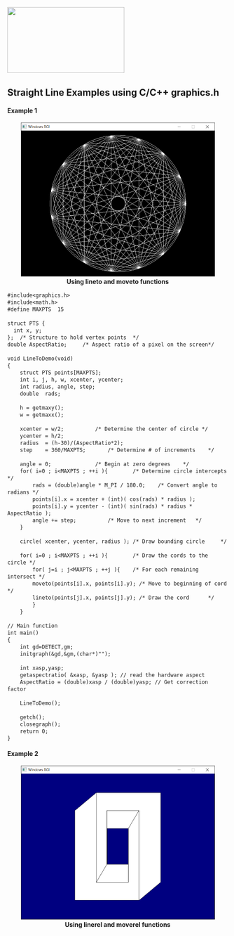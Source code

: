[<p align="left"><img width="267" height="150" src="https://img.youtube.com/vi/r7yOMz8HrHk/maxresdefault.jpg"></p>](https://youtu.be/r7yOMz8HrHk)
## Straight Line Examples using C/C++ graphics.h
<h4>Example 1</h4>
<p align="center">
    <img width="443" height="350" src="https://raw.githubusercontent.com/rp181135198/My-Gist-Files-Data/master/Image%20Data/Straight%20Line%20Examples%20in%20C%2B%2B%20graphics.h/Example%20of%20lineto%20and%20moveto.PNG"><br>
    <b>Using lineto and moveto functions</b><br>
</p>

```
#include<graphics.h>
#include<math.h>
#define MAXPTS	15

struct PTS {
  int x, y;
};	/* Structure to hold vertex points	*/
double AspectRatio;		/* Aspect ratio of a pixel on the screen*/

void LineToDemo(void)
{
    struct PTS points[MAXPTS];
    int i, j, h, w, xcenter, ycenter;
    int radius, angle, step;
    double  rads;

    h = getmaxy();
    w = getmaxx();

    xcenter = w/2;			/* Determine the center of circle */
    ycenter = h/2;
    radius  = (h-30)/(AspectRatio*2);
    step	= 360/MAXPTS;		/* Determine # of increments	*/

    angle = 0;				/* Begin at zero degrees	*/
    for( i=0 ; i<MAXPTS ; ++i ){		/* Determine circle intercepts	*/
        rads = (double)angle * M_PI / 180.0;	/* Convert angle to radians	*/
        points[i].x = xcenter + (int)( cos(rads) * radius );
        points[i].y = ycenter - (int)( sin(rads) * radius * AspectRatio );
        angle += step;			/* Move to next increment	*/
    }

    circle( xcenter, ycenter, radius );	/* Draw bounding circle 	*/

    for( i=0 ; i<MAXPTS ; ++i ){		/* Draw the cords to the circle */
        for( j=i ; j<MAXPTS ; ++j ){	/* For each remaining intersect */
        moveto(points[i].x, points[i].y); /* Move to beginning of cord	*/
        lineto(points[j].x, points[j].y); /* Draw the cord		*/
        }
    }

// Main function
int main()
{
    int gd=DETECT,gm;
    initgraph(&gd,&gm,(char*)"");

    int xasp,yasp;
    getaspectratio( &xasp, &yasp );	// read the hardware aspect
    AspectRatio = (double)xasp / (double)yasp; // Get correction factor
    
    LineToDemo();
    
    getch();
    closegraph();
    return 0;
}
```

<h4>Example 2</h4>
<p align="center">
    <img width="443" height="350" src="https://raw.githubusercontent.com/rp181135198/My-Gist-Files-Data/master/Image%20Data/Straight%20Line%20Examples%20in%20C%2B%2B%20graphics.h/Example%20of%20linerel%20and%20moverel.PNG"><br>
    <b>Using linerel and moverel functions</b><br>
</p>
